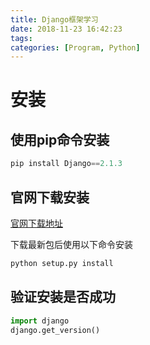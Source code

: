 ```yaml
---
title: Django框架学习
date: 2018-11-23 16:42:23
tags:
categories: [Program, Python]
---
```


# 安装

## 使用pip命令安装

```python
pip install Django==2.1.3
```

## 官网下载安装

[官网下载地址][1]

[1]: https://www.djangoproject.com/download/

下载最新包后使用以下命令安装

```python
python setup.py install
```

## 验证安装是否成功

```python
import django
django.get_version()
```
